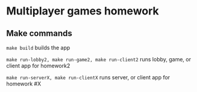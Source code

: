 # Multiplayer games homework

## Make commands

`make build` builds the app

`make run-lobby2, make run-game2, make run-client2` runs lobby, game, or client app for homework2

`make run-serverX, make run-clientX` runs server, or client app for homework #X
